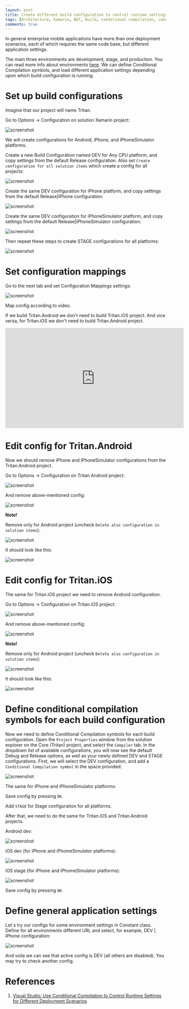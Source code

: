```yaml
---
layout: post
title: Create different build configuration to control runtime settings for different environments
tags: [Architecture, Xamarin, NET, build, conditional compilation, conditional methods]
comments: true
---
```


In general enterprise mobile applications have more than one deployment scenarios, each of which requires the same code base, but different application settings.

The main three environments are development, stage, and production. You can read more info about environments [here](https://dev.to/flippedcoding/difference-between-development-stage-and-production-d0p). We can define Conditional Compilation symbols, and load different application settings depending upon which build configuration is running.

# Set up build configurations

Imagine that our project will name Tritan.

Go to Options → Configuration on solution Xamarin project:

![screenshot](/images/BuildConfigurations/1.png "Configuration")

We will create configurations for Android, iPhone, and iPhoneSimulator platforms.

Create a new Build Configuration named DEV for Any CPU platform, and copy settings from the default Release configuration. Also set `Create configuration for all solution items` which create a config for all projects:

![screenshot](/images/BuildConfigurations/2.png "Create configuration for all solution items")

Create the same DEV configuration for iPhone platform, and copy settings from the default Release|iPhone configuration:

![screenshot](/images/BuildConfigurations/3.png "DEV configuration for iPhone platform")

Create the same DEV configuration for iPhoneSimulator platform, and copy settings from the default Release|iPhoneSimulator configuration:

![screenshot](/images/BuildConfigurations/4.png "DEV configuration for iPhoneSimulator platform")

Then repeat these steps to create STAGE configurations for all platforms:

![screenshot](/images/BuildConfigurations/5.png "STAGE configurations")

# Set configuration mappings 

Go to the next tab and set Configuration Mappings settings:

![screenshot](/images/BuildConfigurations/6.png "Configuration Mappings settings")

Map config according to video. 

If we build Tritan.Android we don't need to build Tritan.iOS project. And vice versa, for Tritan.iOS we don't need to build Tritan.Android project.

<iframe width="560" height="315" src="https://www.youtube.com/embed/BIwGQ7HZB7Y" frameborder="0" allow="accelerometer; autoplay; encrypted-media; gyroscope; picture-in-picture" allowfullscreen></iframe>

# Edit config for Tritan.Android

Now we should remove iPhone and iPhoneSimulator configurations from the Tritan.Android project. 

Go to Options → Configuration on Tritan.Android project:

![screenshot](/images/BuildConfigurations/7.png "Configuration on Tritan.Android")

And remove above-mentioned config:

![screenshot](/images/BuildConfigurations/8.png "Remove above-mentioned config")

**Note!**

Remove only for Android project (uncheck `Delete also configuration in solution items`):

![screenshot](/images/BuildConfigurations/9.png "Delete also configuration in solution items for Android")

It should look like this:

![screenshot](/images/BuildConfigurations/10.png "Android Config")

# Edit config for Tritan.iOS
The same for Tritan.iOS project we need to remove Android configuration. 

Go to Options → Configuration on Tritan.iOS project:

![screenshot](/images/BuildConfigurations/11.png "Configuration on Tritan.iOS project")

And remove above-mentioned config:

![screenshot](/images/BuildConfigurations/12.png "Remove config")

**Note!**

Remove only for Android project (uncheck `Delete also configuration in solution items`):

![screenshot](/images/BuildConfigurations/13.png "Delete also configuration in solution items for iOS")

It should look like this:

![screenshot](/images/BuildConfigurations/14.png "Configuration on Tritan.Android project")

# Define conditional compilation symbols for each build configuration
Now we need to define Conditional Compilation symbols for each build configuration. Open the `Project Properties` window from the solution explorer on the Core (Tritan) project, and select the `Compiler` tab. In the dropdown list of available configurations, you will now see the default Debug and Release options, as well as your newly defined DEV and STAGE configurations. First, we will select the DEV configuration, and add a `Conditional Compilation symbol` in the space provided:

![screenshot](/images/BuildConfigurations/15.png "Define conditional compilation symbols for Tritan.Android project")

The same for iPhone and iPhoneSimulator platforms:

Save config by pressing `OK`.

Add `STAGE` for Stage configuration for all platforms.

After that, we need to do the same for Tritan.iOS and Tritan.Android projects. 

Android dev:

![screenshot](/images/BuildConfigurations/16.png "Android dev")

iOS dev (for iPhone and iPhomeSimulator platforms):

![screenshot](/images/BuildConfigurations/17.png "Define conditional compilation symbols for Dev Tritan.iOS project")

iOS stage (for iPhone and iPhomeSimulator platforms):

![screenshot](/images/BuildConfigurations/18.png "Define conditional compilation symbols for Stage Tritan.iOS")

Save config by pressing `OK`.

# Define general application settings

Let`s try our configs for some environment settings in Constant class. Define for all environments different URL and select, for example, DEV | iPhone configuration:

![screenshot](/images/BuildConfigurations/19.png "Result")

And voila we can see that active config is DEV (all others are disabled). You may try to check another config.

# References
1. [Visual Studio: Use Conditional Compilation to Control Runtime Settings for Different Deployment Scenarios](http://johnatten.com/2012/08/18/visual-studio-use-conditional-compilation-to-control-runtime-settings-for-different-deployment-scenarios/)
